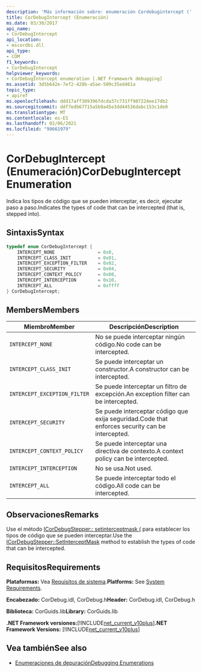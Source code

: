 ```yaml
---
description: 'Más información sobre: enumeración Cordebugintercept ('
title: CorDebugIntercept (Enumeración)
ms.date: 03/30/2017
api_name:
- CorDebugIntercept
api_location:
- mscordbi.dll
api_type:
- COM
f1_keywords:
- CorDebugIntercept
helpviewer_keywords:
- CorDebugIntercept enumeration [.NET Framework debugging]
ms.assetid: 3d5b642e-7ef2-428b-a5ae-509c35ed461a
topic_type:
- apiref
ms.openlocfilehash: ddd17aff309396fdcda37c731ff907224ee17db2
ms.sourcegitcommit: ddf7edb67715a5b9a45e3dd44536dabc153c1de0
ms.translationtype: MT
ms.contentlocale: es-ES
ms.lasthandoff: 02/06/2021
ms.locfileid: "99661979"
---
```

# <a name="cordebugintercept-enumeration"></a><span data-ttu-id="c99ca-103">CorDebugIntercept (Enumeración)</span><span class="sxs-lookup"><span data-stu-id="c99ca-103">CorDebugIntercept Enumeration</span></span>

<span data-ttu-id="c99ca-104">Indica los tipos de código que se pueden interceptar, es decir, ejecutar paso a paso.</span><span class="sxs-lookup"><span data-stu-id="c99ca-104">Indicates the types of code that can be intercepted (that is, stepped into).</span></span>  
  
## <a name="syntax"></a><span data-ttu-id="c99ca-105">Sintaxis</span><span class="sxs-lookup"><span data-stu-id="c99ca-105">Syntax</span></span>  
  
```cpp  
typedef enum CorDebugIntercept {  
    INTERCEPT_NONE                = 0x0,  
    INTERCEPT_CLASS_INIT          = 0x01,  
    INTERCEPT_EXCEPTION_FILTER    = 0x02,  
    INTERCEPT_SECURITY            = 0x04,  
    INTERCEPT_CONTEXT_POLICY      = 0x08,  
    INTERCEPT_INTERCEPTION        = 0x10,  
    INTERCEPT_ALL                 = 0xffff  
} CorDebugIntercept;  
```  
  
## <a name="members"></a><span data-ttu-id="c99ca-106">Members</span><span class="sxs-lookup"><span data-stu-id="c99ca-106">Members</span></span>  
  
|<span data-ttu-id="c99ca-107">Miembro</span><span class="sxs-lookup"><span data-stu-id="c99ca-107">Member</span></span>|<span data-ttu-id="c99ca-108">Descripción</span><span class="sxs-lookup"><span data-stu-id="c99ca-108">Description</span></span>|  
|------------|-----------------|  
|`INTERCEPT_NONE`|<span data-ttu-id="c99ca-109">No se puede interceptar ningún código.</span><span class="sxs-lookup"><span data-stu-id="c99ca-109">No code can be intercepted.</span></span>|  
|`INTERCEPT_CLASS_INIT`|<span data-ttu-id="c99ca-110">Se puede interceptar un constructor.</span><span class="sxs-lookup"><span data-stu-id="c99ca-110">A constructor can be intercepted.</span></span>|  
|`INTERCEPT_EXCEPTION_FILTER`|<span data-ttu-id="c99ca-111">Se puede interceptar un filtro de excepción.</span><span class="sxs-lookup"><span data-stu-id="c99ca-111">An exception filter can be intercepted.</span></span>|  
|`INTERCEPT_SECURITY`|<span data-ttu-id="c99ca-112">Se puede interceptar código que exija seguridad.</span><span class="sxs-lookup"><span data-stu-id="c99ca-112">Code that enforces security can be intercepted.</span></span>|  
|`INTERCEPT_CONTEXT_POLICY`|<span data-ttu-id="c99ca-113">Se puede interceptar una directiva de contexto.</span><span class="sxs-lookup"><span data-stu-id="c99ca-113">A context policy can be intercepted.</span></span>|  
|`INTERCEPT_INTERCEPTION`|<span data-ttu-id="c99ca-114">No se usa.</span><span class="sxs-lookup"><span data-stu-id="c99ca-114">Not used.</span></span>|  
|`INTERCEPT_ALL`|<span data-ttu-id="c99ca-115">Se puede interceptar todo el código.</span><span class="sxs-lookup"><span data-stu-id="c99ca-115">All code can be intercepted.</span></span>|  
  
## <a name="remarks"></a><span data-ttu-id="c99ca-116">Observaciones</span><span class="sxs-lookup"><span data-stu-id="c99ca-116">Remarks</span></span>  

 <span data-ttu-id="c99ca-117">Use el método [ICorDebugStepper:: setinterceptmask (](icordebugstepper-setinterceptmask-method.md) para establecer los tipos de código que se pueden interceptar.</span><span class="sxs-lookup"><span data-stu-id="c99ca-117">Use the [ICorDebugStepper::SetInterceptMask](icordebugstepper-setinterceptmask-method.md) method to establish the types of code that can be intercepted.</span></span>  
  
## <a name="requirements"></a><span data-ttu-id="c99ca-118">Requisitos</span><span class="sxs-lookup"><span data-stu-id="c99ca-118">Requirements</span></span>  

 <span data-ttu-id="c99ca-119">**Plataformas:** Vea [Requisitos de sistema](../../get-started/system-requirements.md).</span><span class="sxs-lookup"><span data-stu-id="c99ca-119">**Platforms:** See [System Requirements](../../get-started/system-requirements.md).</span></span>  
  
 <span data-ttu-id="c99ca-120">**Encabezado:** CorDebug.idl, CorDebug.h</span><span class="sxs-lookup"><span data-stu-id="c99ca-120">**Header:** CorDebug.idl, CorDebug.h</span></span>  
  
 <span data-ttu-id="c99ca-121">**Biblioteca:** CorGuids.lib</span><span class="sxs-lookup"><span data-stu-id="c99ca-121">**Library:** CorGuids.lib</span></span>  
  
 <span data-ttu-id="c99ca-122">**.NET Framework versiones:**[!INCLUDE[net_current_v10plus](../../../../includes/net-current-v10plus-md.md)]</span><span class="sxs-lookup"><span data-stu-id="c99ca-122">**.NET Framework Versions:** [!INCLUDE[net_current_v10plus](../../../../includes/net-current-v10plus-md.md)]</span></span>  
  
## <a name="see-also"></a><span data-ttu-id="c99ca-123">Vea también</span><span class="sxs-lookup"><span data-stu-id="c99ca-123">See also</span></span>

- [<span data-ttu-id="c99ca-124">Enumeraciones de depuración</span><span class="sxs-lookup"><span data-stu-id="c99ca-124">Debugging Enumerations</span></span>](debugging-enumerations.md)
